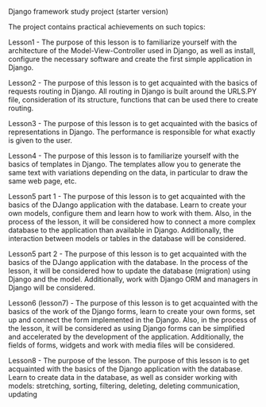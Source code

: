 Django framework study project (starter version)

The project contains practical achievements on such topics:

Lesson1 - The purpose of this lesson is to familiarize yourself with the architecture of the Model-View-Controller used in Django, as well as install, configure the necessary software and create the first simple application in Django.

Lesson2 - The purpose of this lesson is to get acquainted with the basics of requests routing in Django. All routing in Django is built around the URLS.PY file, consideration of its structure, functions that can be used there to create routing.

Lesson3 - The purpose of this lesson is to get acquainted with the basics of representations in Django. The performance is responsible for what exactly is given to the user.

Lesson4 - The purpose of this lesson is to familiarize yourself with the basics of templates in Django. The templates allow you to generate the same text with variations depending on the data, in particular to draw the same web page, etc.

Lesson5 part 1 - The purpose of this lesson is to get acquainted with the basics of the DJango application with the database. Learn to create your own models, configure them and learn how to work with them. Also, in the process of the lesson, it will be considered how to connect a more complex database to the application than available in Django. Additionally, the interaction between models or tables in the database will be considered.

Lesson5 part 2 - The purpose of this lesson is to get acquainted with the basics of the DJango application with the database. In the process of the lesson, it will be considered how to update the database (migration) using Django and the model. Additionally, work with Django ORM and managers in Django will be considered.

Lesson6 (lesson7) - The purpose of this lesson is to get acquainted with the basics of the work of the Django forms, learn to create your own forms, set up and connect the form implemented in the Django. Also, in the process of the lesson, it will be considered as using Django forms can be simplified and accelerated by the development of the application. Additionally, the fields of forms, widgets and work with media files will be considered.

Lesson8 - The purpose of the lesson. The purpose of this lesson is to get acquainted with the basics of the Django application with the database. Learn to create data in the database, as well as consider working with models: stretching, sorting, filtering, deleting, deleting communication, updating